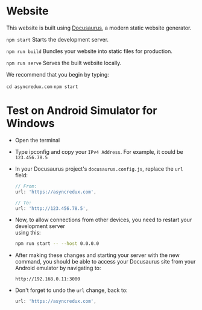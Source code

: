 # Website

This website is built using [Docusaurus](https://docusaurus.io/), a modern static website generator.

`npm start`
Starts the development server.

`npm run build`
Bundles your website into static files for production.

`npm run serve`
Serves the built website locally.

We recommend that you begin by typing:

`cd asyncredux.com`
`npm start`

# Test on Android Simulator for Windows

- Open the terminal
- Type ipconfig and copy your `IPv4 Address`. For example, it could be `123.456.78.5`
- In your Docusaurus project's `docusaurus.config.js`, replace the `url` field:

  ```js                                                                        
  // From:
  url: 'https://asyncredux.com',
  
  // To:
  url: 'http://123.456.78.5',
  ```

- Now, to allow connections from other devices, you need to restart your development server  
  using this:

  ```bash
  npm run start -- --host 0.0.0.0
  ```

- After making these changes and starting your server with the new command, you should be able
  to access your Docusaurus site from your Android emulator by navigating to:

  ```url 
  http://192.168.0.11:3000
  ```  
  
- Don't forget to undo the `url` change, back to:

  ```js
  url: 'https://asyncredux.com',
  ```
